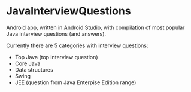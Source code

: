 # JavaInterviewQuestions
Android app, written in Android Studio, with compilation of most popular Java interview questions (and answers).

Currently there are 5 categories with interview questions:
* Top Java (top interview question)
* Core Java
* Data structures
* Swing
* JEE (question from Java Enterpise Edition range)

